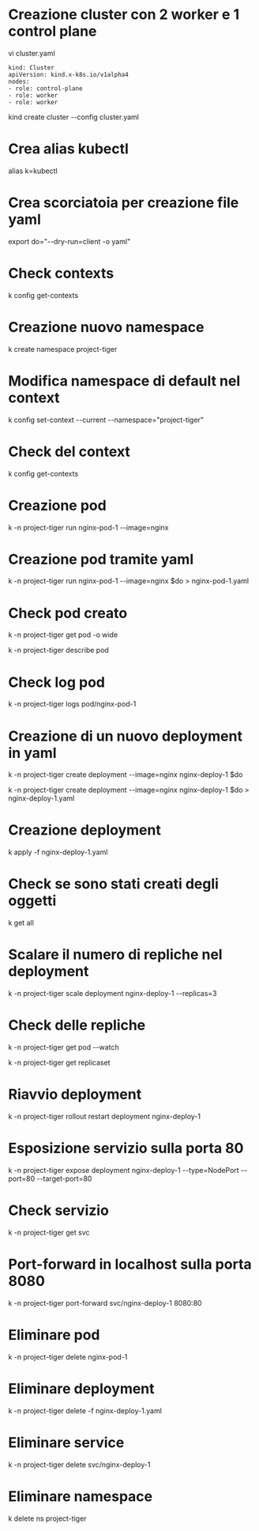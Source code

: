 # Creazione cluster con 2 worker e 1 control plane

vi cluster.yaml

```
kind: Cluster
apiVersion: kind.x-k8s.io/v1alpha4
nodes:
- role: control-plane
- role: worker
- role: worker
```

kind create cluster --config cluster.yaml

# Crea alias kubectl
alias k=kubectl

# Crea scorciatoia per creazione file yaml
export do="--dry-run=client -o yaml"

# Check contexts
k config get-contexts

# Creazione nuovo namespace
k create namespace project-tiger

# Modifica namespace di default nel context
k config set-context --current --namespace="project-tiger"

# Check del context
k config get-contexts

# Creazione pod
k -n project-tiger run nginx-pod-1 --image=nginx

# Creazione pod tramite yaml
k -n project-tiger run nginx-pod-1 --image=nginx $do > nginx-pod-1.yaml

# Check pod creato
k -n project-tiger get pod -o wide

k -n project-tiger describe pod

# Check log pod

k -n project-tiger logs pod/nginx-pod-1

# Creazione di un nuovo deployment in yaml
k -n project-tiger create deployment --image=nginx nginx-deploy-1 $do 

k -n project-tiger create deployment --image=nginx nginx-deploy-1 $do > nginx-deploy-1.yaml

# Creazione deployment
k apply -f nginx-deploy-1.yaml

# Check se sono stati creati degli oggetti
k get all

# Scalare il numero di repliche nel deployment
k -n project-tiger scale deployment nginx-deploy-1 --replicas=3

# Check delle repliche
k -n project-tiger get pod --watch

k -n project-tiger get replicaset

# Riavvio deployment

k -n project-tiger rollout restart deployment nginx-deploy-1 

# Esposizione servizio sulla porta 80
k -n project-tiger expose deployment nginx-deploy-1 --type=NodePort --port=80 --target-port=80

# Check servizio
k -n project-tiger get svc

# Port-forward in localhost sulla porta 8080
k -n project-tiger port-forward svc/nginx-deploy-1 8080:80

# Eliminare pod
k -n project-tiger delete nginx-pod-1

# Eliminare deployment
k -n project-tiger delete -f nginx-deploy-1.yaml

# Eliminare service
k -n project-tiger delete svc/nginx-deploy-1

# Eliminare namespace
k delete ns project-tiger
